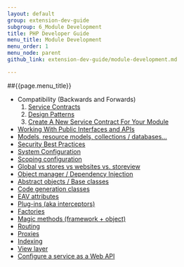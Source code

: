 ```yaml
---
layout: default
group: extension-dev-guide
subgroup: 6_Module Development
title: PHP Developer Guide
menu_title: Module Development
menu_order: 1
menu_node: parent
github_link: extension-dev-guide/module-development.md

---
```


##{{page.menu_title}}





* Compatibility (Backwards and Forwards)
   1. [Service Contracts](x)
   42. [Design Patterns]() 
   3. [Create A New Service Contract For Your Module]()
* [Working With Public Interfaces and APIs]()
* [Models, resource models, collections / databases…]()
* [Security Best Practices]()
* [System Configuration]()
* [Scoping configuration]()
* [Global vs stores vs websites vs. storeview]()
* [Object manager / Dependency Injection]()
* [Abstract objects / Base classes]()
* [Code generation classes]()
* [EAV attributes]()
* [Plug-ins (aka interceptors)]()
* [Factories]()
* [Magic methods (framework + object)]()
* [Routing]()
* [Proxies]()
* [Indexing]()
* [View layer]()
* [Configure a service as a Web API]()